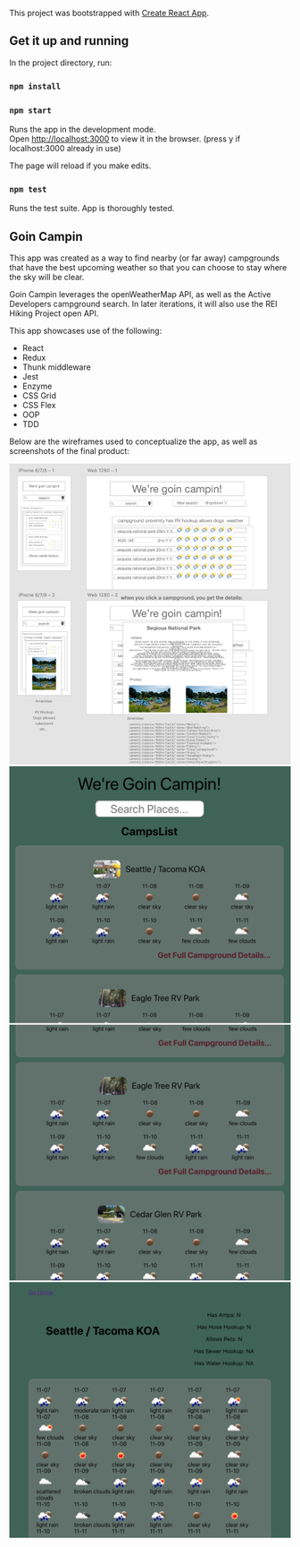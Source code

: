 This project was bootstrapped with [Create React App](https://github.com/facebook/create-react-app).

## Get it up and running

In the project directory, run:

### `npm install`
### `npm start`

Runs the app in the development mode.<br>
Open [http://localhost:3000](http://localhost:3000) to view it in the browser. (press y if localhost:3000 already in use)

The page will reload if you make edits.<br>

### `npm test`

Runs the test suite. App is thoroughly tested.

## Goin Campin

This app was created as a way to find nearby (or far away) campgrounds that have the best upcoming weather so that you can choose to stay where the sky will be clear.

Goin Campin leverages the openWeatherMap API, as well as the Active Developers campground search. In later iterations, it will also use the REI Hiking Project open API. 

This app showcases use of the following:
 - React
 - Redux
 - Thunk middleware
 - Jest
 - Enzyme
 - CSS Grid
 - CSS Flex
 - OOP
 - TDD

Below are the wireframes used to conceptualize the app, as well as screenshots of the final product:

![alt text](./src/assets/wireframePic.png)
![alt text](./src/assets/HomepagePic.png)
![alt text](./src/assets/ScrollPic.png)
![alt text](./src/assets/DetailsPic.png)


